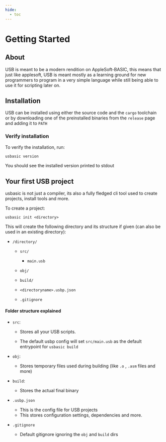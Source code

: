 ```yaml
---
hide:
  - toc
---
```


# Getting Started

## About

USB is meant to be a modern rendition on AppleSoft-BASIC, this means that just like applesoft, USB is meant mostly as a learning ground for new programmers to program in a very simple language while still being able to use it for scripting later on.

## Installation

USB can be installed using either the source code and the `cargo` toolchain or by downloading one of the preinstalled binaries from the `release` page and adding it to `PATH`

### Verify installation

To verify the installation, run:

```bash
usbasic version
```

You should see the installed version printed to stdout

## Your first USB project

usbasic is not just a compiler, its also a fully fledged cli tool used to create projects, install tools and more.

To create a project:

```basic
usbasic init <directory>
```

This will create the following directory and its structure if given (can also be used in an existing directory):

- `/directory/`

  - `src/`

    - `main.usb`

  - `obj/`

  - `build/`

  - `<directoryname>.usbp.json`

  - `.gitignore`

#### Folder structure explained

- `src`:

  - Stores all your USB scripts.

  - The default usbp config will set `src/main.usb` as the default entrypoint for `usbasic build`

- `obj`:

  - Stores temporary files used during building (like `.o` , `.asm` files and more)

- `build`:
  - Stores the actual final binary
- `.usbp.json`
  - This is the config file for USB projects
  - This stores configuration settings, dependencies and more.
- `.gitignore`
  - Default gitignore ignoring the `obj` and `build` dirs
